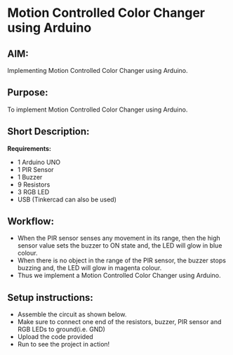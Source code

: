 # Motion Controlled Color Changer using Arduino

## AIM:

Implementing Motion Controlled Color Changer using Arduino.

## Purpose:

To implement Motion Controlled Color Changer using Arduino.

## Short Description:

**Requirements:**

- 1 Arduino UNO
- 1 PIR Sensor
- 1 Buzzer
- 9 Resistors
- 3 RGB LED
- USB
  (Tinkercad can also be used)

## Workflow:

- When the PIR sensor senses any movement in its range, then the high sensor value sets the buzzer to ON state and, the LED will glow in blue colour.
- When there is no object in the range of the PIR sensor, the buzzer stops buzzing and, the LED will glow in magenta colour.
- Thus we implement a Motion Controlled Color Changer using Arduino.

## Setup instructions:

- Assemble the circuit as shown below.
- Make sure to connect one end of the resistors, buzzer, PIR sensor and RGB LEDs to ground(i.e. GND)
- Upload the code provided
- Run to see the project in action!
